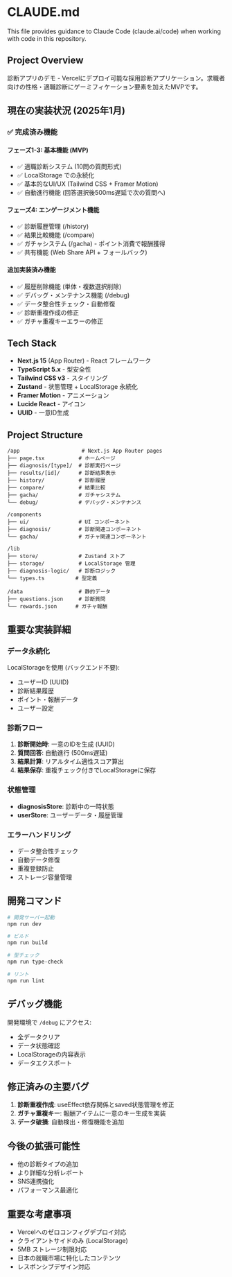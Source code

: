# CLAUDE.md

This file provides guidance to Claude Code (claude.ai/code) when working with code in this repository.

## Project Overview

診断アプリのデモ - Vercelにデプロイ可能な採用診断アプリケーション。求職者向けの性格・適職診断にゲーミフィケーション要素を加えたMVPです。

## 現在の実装状況 (2025年1月)

### ✅ 完成済み機能

#### フェーズ1-3: 基本機能 (MVP)
- ✅ 適職診断システム (10問の質問形式)
- ✅ LocalStorage での永続化
- ✅ 基本的なUI/UX (Tailwind CSS + Framer Motion)
- ✅ 自動進行機能 (回答選択後500ms遅延で次の質問へ)

#### フェーズ4: エンゲージメント機能
- ✅ 診断履歴管理 (/history)
- ✅ 結果比較機能 (/compare)
- ✅ ガチャシステム (/gacha) - ポイント消費で報酬獲得
- ✅ 共有機能 (Web Share API + フォールバック)

#### 追加実装済み機能
- ✅ 履歴削除機能 (単体・複数選択削除)
- ✅ デバッグ・メンテナンス機能 (/debug)
- ✅ データ整合性チェック・自動修復
- ✅ 診断重複作成の修正
- ✅ ガチャ重複キーエラーの修正

## Tech Stack

- **Next.js 15** (App Router) - React フレームワーク
- **TypeScript 5.x** - 型安全性
- **Tailwind CSS v3** - スタイリング
- **Zustand** - 状態管理 + LocalStorage 永続化
- **Framer Motion** - アニメーション
- **Lucide React** - アイコン
- **UUID** - 一意ID生成

## Project Structure

```
/app                    # Next.js App Router pages
├── page.tsx           # ホームページ
├── diagnosis/[type]/  # 診断実行ページ
├── results/[id]/      # 診断結果表示
├── history/           # 診断履歴
├── compare/           # 結果比較
├── gacha/             # ガチャシステム
└── debug/             # デバッグ・メンテナンス

/components
├── ui/                # UI コンポーネント
├── diagnosis/         # 診断関連コンポーネント
└── gacha/             # ガチャ関連コンポーネント

/lib
├── store/             # Zustand ストア
├── storage/           # LocalStorage 管理
├── diagnosis-logic/   # 診断ロジック
└── types.ts          # 型定義

/data                  # 静的データ
├── questions.json     # 診断質問
└── rewards.json      # ガチャ報酬
```

## 重要な実装詳細

### データ永続化
LocalStorageを使用 (バックエンド不要):
- ユーザーID (UUID)
- 診断結果履歴
- ポイント・報酬データ
- ユーザー設定

### 診断フロー
1. **診断開始時**: 一意のIDを生成 (UUID)
2. **質問回答**: 自動進行 (500ms遅延)
3. **結果計算**: リアルタイム適性スコア算出
4. **結果保存**: 重複チェック付きでLocalStorageに保存

### 状態管理
- **diagnosisStore**: 診断中の一時状態
- **userStore**: ユーザーデータ・履歴管理

### エラーハンドリング
- データ整合性チェック
- 自動データ修復
- 重複登録防止
- ストレージ容量管理

## 開発コマンド

```bash
# 開発サーバー起動
npm run dev

# ビルド
npm run build

# 型チェック
npm run type-check

# リント
npm run lint
```

## デバッグ機能

開発環境で `/debug` にアクセス:
- 全データクリア
- データ状態確認
- LocalStorageの内容表示
- データエクスポート

## 修正済みの主要バグ

1. **診断重複作成**: useEffect依存関係とsaved状態管理を修正
2. **ガチャ重複キー**: 報酬アイテムに一意のキー生成を実装
3. **データ破損**: 自動検出・修復機能を追加

## 今後の拡張可能性

- 他の診断タイプの追加
- より詳細な分析レポート
- SNS連携強化
- パフォーマンス最適化

## 重要な考慮事項

- Vercelへのゼロコンフィグデプロイ対応
- クライアントサイドのみ (LocalStorage)
- 5MB ストレージ制限対応
- 日本の就職市場に特化したコンテンツ
- レスポンシブデザイン対応
